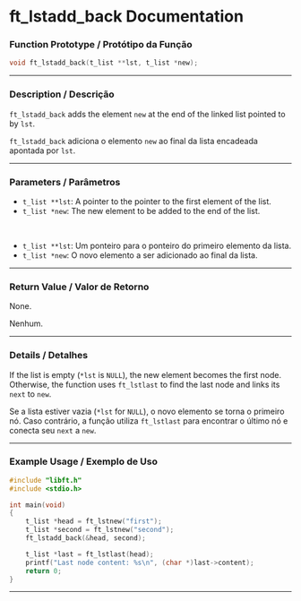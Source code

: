 # ft\_lstadd\_back Documentation

### Function Prototype / Protótipo da Função

```c
void ft_lstadd_back(t_list **lst, t_list *new);
```

---

### Description / Descrição

`ft_lstadd_back` adds the element `new` at the end of the linked list pointed to by `lst`.

`ft_lstadd_back` adiciona o elemento `new` ao final da lista encadeada apontada por `lst`.

---

### Parameters / Parâmetros

* `t_list **lst`: A pointer to the pointer to the first element of the list.
* `t_list *new`: The new element to be added to the end of the list.

 

* `t_list **lst`: Um ponteiro para o ponteiro do primeiro elemento da lista.
* `t_list *new`: O novo elemento a ser adicionado ao final da lista.

---

### Return Value / Valor de Retorno

None.

Nenhum.

---

### Details / Detalhes

If the list is empty (`*lst` is `NULL`), the new element becomes the first node.
Otherwise, the function uses `ft_lstlast` to find the last node and links its `next` to `new`.

Se a lista estiver vazia (`*lst` for `NULL`), o novo elemento se torna o primeiro nó.
Caso contrário, a função utiliza `ft_lstlast` para encontrar o último nó e conecta seu `next` a `new`.

---

### Example Usage / Exemplo de Uso

```c
#include "libft.h"
#include <stdio.h>

int main(void)
{
    t_list *head = ft_lstnew("first");
    t_list *second = ft_lstnew("second");
    ft_lstadd_back(&head, second);

    t_list *last = ft_lstlast(head);
    printf("Last node content: %s\n", (char *)last->content);
    return 0;
}
```

---
